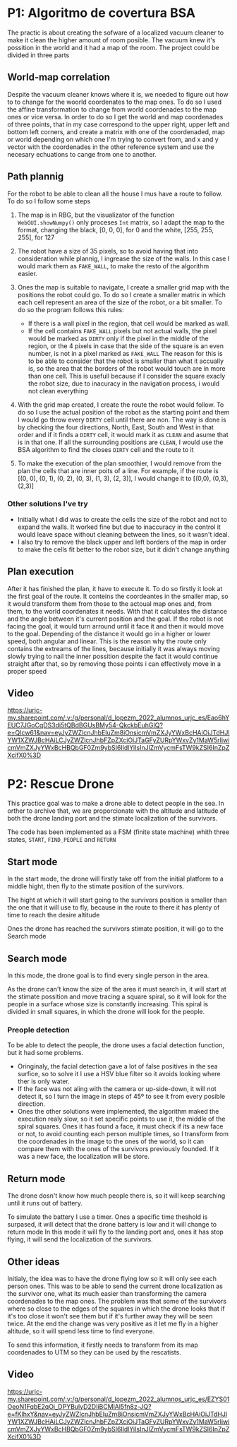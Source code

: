 # P1: Algoritmo de covertura BSA

The practic is about creating the sofware of a localized vacuum cleaner to make it clean the higher amount of room posible. The vacuum knew it's possition in the world and it had a map of the room.
The project could be divided in three parts

## World-map correlation
Despite the vacuum cleaner knows where it is, we needed to figure out how to to change for the woorld coordenates to the map ones.
To do so I used the affine transformation to change from world coordenades to the map ones or vice versa.
In order to do so I get the world and map coordenades of three points, that in my case correspond to the upper right, upper left and bottom left corners, and create a matrix with one of the coordenaded, map or world depending on which one I'm trying to convert from, 
and x and y vector with the coordenades in the other reference system and use the necesary echuations to cange from one to another.

## Path plannig
For the robot to be able to clean all the house I mus have a route to follow. To do so I follow some steps
1. The map is in RBG, but the visualizator of the function `WebGUI.showNumpy()` only proceses `Int` matrix, so I adapt the map to the format, changing the black, [0, 0, 0], for 0 and the white, [255, 255, 255], for 127
2. The robot have a size of 35 pixels, so to avoid having that into consideration while plannig, I ingrease the size of the walls. In this case I would mark them as `FAKE_WALL`, to make the resto of the algorithm easier.
3. Ones the map is suitable to navigate, I create a smaller grid map with the positions the robot could go. To do so I create a smaller matrix in which each cell represent an area of the size of the robot, or a bit smaller.
   To do so the program follows this rules:
   - If there is a wall pixel in the region, that cell would be marked as wall.
   - If the cell contains `FAKE_WALL` pixels but not actual walls, the pixel would be marked as `DIRTY` only if the pixel in the middle of the region, or the 4 pixels in case that the side of the square is an even number, is not in a pixel marked as `FAKE_WALL`
  The reason for this is to be able to consider that the robot is smaller than what it accually is, so the area that the borders of the robot would touch are in more than one cell. This is usefull because if I consider the square exacly the robot size, due to inacuracy in the navigation process, i would not clean everything

4. With the grid map created, I create the route the robot would follow. To do so I use the actual position of the robot as the starting point and them I would go throw every `DIRTY` cell until there are non. The way is done is by checking the four directions, North, East, South and West in
that order and if it finds a `DIRTY` cell, it would mark it as `CLEAN` and asume that is in that one. If all the surrounding positions are `CLEAN`, I would use the BSA algorithm to find the closes `DIRTY` cell and the route to it

5. To make the execution of the plan smoothier, I would remove from the plan the cells that are inner poits of a line. For example, if the route is [(0, 0), (0, 1), (0, 2), (0, 3), (1, 3), (2, 3)], I would change it to [(0,0), (0,3), (2,3)]

### Other solutions I've try
- Initially what I did was to create the cells the size of the robot and not to expand the walls. It worked fine but due to inaccuracy in the control it would leave space without cleaning between the lines, so it wasn't ideal.
- I also try to remove the black upper and left borders of the map in order to make the cells fit better to the robot size, but it didn't change anything
 
## Plan execution

After it has finished the plan, it have to execute it. To do so firstly it look at the first goal of the route. It conteins the coordeantes in the smaller map, so it would transform them from those to the actoual map ones and, from them, to the world coordenates it needs.
With that it calculates the distance and the angle between it's current position and the goal. If the robot is not facing the goal, it would turn arround until it face it and then it would move to the goal. Depending of the distance it would go in a higher or lower speed, both 
angular and linear. This is the reason why the route only contains the extreams of the lines, because initially it was always moving slowly trying to nail the inner possition despite the fact it would continue straight after that, so by removing those points i can effectively move
in a proper speed

## Video
https://urjc-my.sharepoint.com/:v:/g/personal/d_lopezm_2022_alumnos_urjc_es/Eao6hYEUC7JGoCqDS3di5tQBdBGUsBMy54-QkckbEuhGIQ?e=QIcw61&nav=eyJyZWZlcnJhbEluZm8iOnsicmVmZXJyYWxBcHAiOiJTdHJlYW1XZWJBcHAiLCJyZWZlcnJhbFZpZXciOiJTaGFyZURpYWxvZy1MaW5rIiwicmVmZXJyYWxBcHBQbGF0Zm9ybSI6IldlYiIsInJlZmVycmFsTW9kZSI6InZpZXcifX0%3D
      
#
#
# P2: Rescue Drone
This practice goal was to make a drone able to detect people in the sea. In orther to archive that, we are proporcionate with the altitude and latitude of both the drone landing port and the stimate localization of the survivors.

The code has been implemented as a FSM (finite state machine) whith three states, `START`, `FIND_PEOPLE` and `RETURN`
## Start mode
In the start mode, the drone will firstly take off from the initial platform to a middle hight, then fly to the stimate position of the survivors.

The hight at which it will start going to the survivors position is smaller than the one that it will use to fly, because in the route to there it has plenty of time to reach the desire altitude

Ones the drone has reached the survivors stimate position, it will go to the Search mode

## Search mode
In this mode, the drone goal is to find every single person in the area.

As the drone can't know the size of the area it must search in, it will start at the stimate possition and move tracing a square spiral, so it will look for the people in a surface whose size is constantly increasing. This spiral is divided in small squares, in which the drone will look for the people.

### Preople detection
To be able to detect the people, the drone uses a facial detection function, but it had some problems.
- Oringinaly, the facial detection gave a lot of false positives in the sea surfice, so to solve it I use a HSV blue filter so it avoids looking where ther is only water.
- If the face was not aling with the camera or up-side-down, it will not detect it, so I turn the image in steps of 45º to see it from every posible direction.
- Ones the other solutions were implemented, the algorithm maked the execution realy slow, so it set specific points to use it, the middle of the spiral squares.
Ones it has found a face, it must check if its a new face or not, to avoid counting each person multiple times, so I transform from the coordenades in the image to the ones of the world, so it can compare them with the ones of the survivors previously founded. If it was a new face, the localization will be store.

## Return mode
The drone dosn't know how much people there is, so it will keep searching until it runs out of battery.

To simulate the battery I use a timer. Ones a specific time theshold is surpased, it will detect that the drone battery is low and it will change to return mode
In this mode it will fly to the landing port and, ones it has stop flying, it will send the localization of the survivors. 

## Other ideas

Initialy, the idea was to have the drone flying low so it will only see each person ones. This was to be able to send the current drone localization as the survivor one, what its much easier than transforming the camera coordenades to the map ones. The problem was that some of the survivors where so close to the edges of the squares in which the drone looks that if it's too close it won't see them but if it's further away they will be seen twice. At the end the change was very positive as it let me fly in a higher altitude, so it will spend less time to find everyone.

To send this information, it firstly needs to transform from its map coordenades to UTM so they can be used by the rescatists.

## Video
https://urjc-my.sharepoint.com/:v:/g/personal/d_lopezm_2022_alumnos_urjc_es/EZYS01OeoN1FqbE2qOj_DPYBulyD2DIiBCMlAl5fn8z-JQ?e=fKlhxY&nav=eyJyZWZlcnJhbEluZm8iOnsicmVmZXJyYWxBcHAiOiJTdHJlYW1XZWJBcHAiLCJyZWZlcnJhbFZpZXciOiJTaGFyZURpYWxvZy1MaW5rIiwicmVmZXJyYWxBcHBQbGF0Zm9ybSI6IldlYiIsInJlZmVycmFsTW9kZSI6InZpZXcifX0%3D
